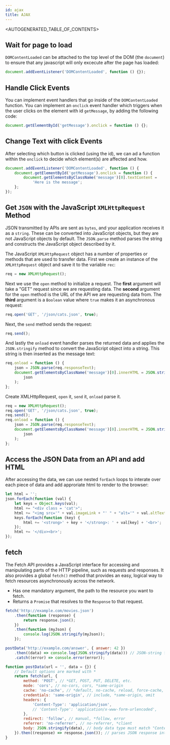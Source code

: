 ```yaml
---
id: ajax
title: AJAX
---
```


<AUTOGENERATED_TABLE_OF_CONTENTS>

## Wait for page to load

`DOMContentLoaded` can be attached to the top level of the DOM (the `document`) to ensure that any javascript will only excecute after the page has loaded:

```javascript
document.addEventListener('DOMContentLoaded', function () {});
```

## Handle Click Events

You can implement event handlers that go inside of the `DOMContentLoaded` function. You can implement an `onclick` event handler which triggers when the user clicks on the element with id `getMessage`, by adding the following code:

```javascript
document.getElementById('getMessage').onclick = function () {};
```

## Change Text with click Events

After selecting which button is clicked (using the id), we can ad a function within the `onclick` to decide which element(s) are affected and how.

```javascript
document.addEventListener('DOMContentLoaded', function () {
	document.getElementById('getMessage').onclick = function () {
		document.getElementsByClassName('message')[0].textContent =
			'Here is the message';
	};
});
```

## Get `JSON` with the JavaScript `XMLHttpRequest` Method

JSON transmitted by APIs are sent as `bytes`, and your application receives it as a `string`. These can be converted into JavaScript objects, but they are not JavaScript objects by default. The `JSON.parse` method parses the string and constructs the JavaScript object described by it.

The JavaScript `XMLHttpRequest` object has a number of properties or methods that are used to transfer data. First we create an instance of the `XMLHttpRequest` object and save it to the variable `rec`:

```javascript
req = new XMLHttpRequest();
```

Next we use the `open` method to initialize a request. The **first** argument will take a "GET" request since we are requesting data. The **second** argument for the `open` method is the URL of the API we are requesting data from. The **third** argument is a `Boolean` value where `true` makes it an asynchronous request:

```javascript
req.open('GET', '/json/cats.json', true);
```

Next, the `send` method sends the request:

```javascript
req.send();
```

And lastly the `onload` event handler parses the returned data and applies the `JSON.stringify` method to convert the JavaScript object into a string. This string is then inserted as the message text:

```javascript
req.onload = function () {
	json = JSON.parse(req.responseText);
	document.getElementsByClassName('message')[0].innerHTML = JSON.stringify(
		json
	);
};
```

Create XMLHttpRequest, `open` it, `send` it, `onload` parse it.

```javascript
req = new XMLHttpRequest();
req.open('GET', '/json/cats.json', true);
req.send();
req.onload = function () {
	json = JSON.parse(req.responseText);
	document.getElementsByClassName('message')[0].innerHTML = JSON.stringify(
		json
	);
};
```

## Access the JSON Data from an API and add HTML

After accessing the data, we can use nested `forEach` loops to interate over each piece of data and add approriate html to render to the browser:

```javascript
let html = '';
json.forEach(function (val) {
	let keys = Object.keys(val);
	html += "<div class = 'cat'>";
	html += "<img src='" + val.imageLink + "' " + "alt='" + val.altText + "'>";
	keys.forEach(function (key) {
		html += '<strong>' + key + '</strong>: ' + val[key] + '<br>';
	});
	html += '</div><br>';
});
```

## fetch

The Fetch API provides a JavaScript interface for accessing and manipulating parts of the HTTP pipeline, such as requests and responses. It also provides a global `fetch()` method that provides an easy, logical way to fetch resources asynchronously across the network.

- Has one mandatory argument, the path to the resource you want to fetch.
- Returns a `Promise` that resolves to the `Response` to that request.

```javascript
fetch('http://example.com/movies.json')
	.then(function (response) {
		return response.json();
	})
	.then(function (myJson) {
		console.log(JSON.stringify(myJson));
	});
```

```javascript
postData('http://example.com/answer', { answer: 42 })
	.then((data) => console.log(JSON.stringify(data))) // JSON-string from `response.json()` call
	.catch((error) => console.error(error));

function postData(url = '', data = {}) {
	// Default options are marked with *
	return fetch(url, {
		method: 'POST', // *GET, POST, PUT, DELETE, etc.
		mode: 'cors', // no-cors, cors, *same-origin
		cache: 'no-cache', // *default, no-cache, reload, force-cache, only-if-cached
		credentials: 'same-origin', // include, *same-origin, omit
		headers: {
			'Content-Type': 'application/json',
			// 'Content-Type': 'application/x-www-form-urlencoded',
		},
		redirect: 'follow', // manual, *follow, error
		referrer: 'no-referrer', // no-referrer, *client
		body: JSON.stringify(data), // body data type must match "Content-Type" header
	}).then((response) => response.json()); // parses JSON response into native JavaScript objects
}
```

